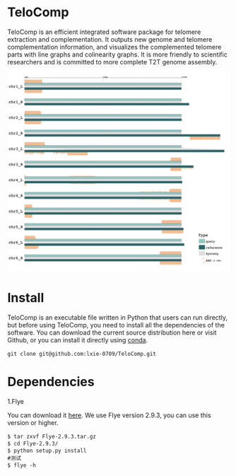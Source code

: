 # TeloComp
TeloComp is an efficient integrated software package for telomere extraction and complementation. It outputs new genome and telomere complementation information, and visualizes the complemented telomere parts with line graphs and colinearity graphs. It is more friendly to scientific researchers and is committed to more complete T2T genome assembly.

![image](https://github.com/lxie-0709/TeloComp/blob/main/Synteny.png)

# Install
TeloComp is an executable file written in Python that users can run directly, but before using TeloComp, you need to install all the dependencies of the software. You can download the current source distribution here or visit Github, or you can install it directly using [conda](https://anaconda.org/telocomp).

    git clone git@github.com:lxie-0709/TeloComp.git

# Dependencies

1.Flye

You can download it [here](https://github.com/fenderglass/Flye/archive/refs/tags/2.9.3.tar.gz). We use Flye version 2.9.3, you can use       this version or higher.

    $ tar zxvf Flye-2.9.3.tar.gz
    $ cd Flye-2.9.3/
    $ python setup.py install
    #测试
    $ flye -h
